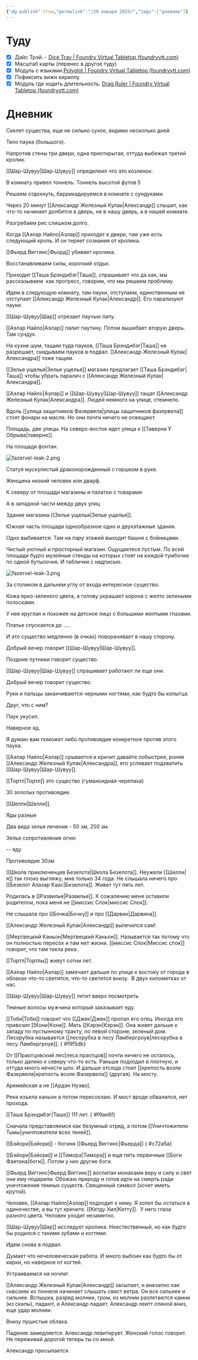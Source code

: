 ```yaml
---
{"dg-publish":true,"permalink":"/29 января 2023/","tags":["дневник"]}
---
```


# Туду

- [x] Дайс Трэй. - [Dice Tray | Foundry Virtual Tabletop (foundryvtt.com)](https://foundryvtt.com/packages/dice-calculator)
- [x] Масштаб карты (перенес в другое туду)
- [x] Модуль с языками.[Polyglot | Foundry Virtual Tabletop (foundryvtt.com)](https://foundryvtt.com/packages/polyglot/)
- [x] Пофиксить вижн кириллу.
- [x] Модуль где ходить длительность. [Drag Ruler | Foundry Virtual Tabletop (foundryvtt.com)](https://foundryvtt.com/packages/drag-ruler)

# Дневник

Скелет существа, еще не сильно сухое, видимо несколько дней

Тело паука (большого).

Напротив стены три двери, одна приоткрытая, оттуда выбежал третий кролик.

[[Шар-Шувуу\|Шар-Шувуу]] определеил что это козленок.

В комнату привел тоннель. Тоннель высотой футов 5

Решаем отдохнуть, баррикадируемся в комнате с сундуками.

Через 20 минут [[Александр Железный Кулак\|Александр]] слышит, как что-то начинает долбится в дверь, не в нашу дверь, а в нашей комнате.

Разгребаем рис слишком долго.

Когда [[Аэлар Найло\|Аэлар]] приходит к двери, там уже есть следующий кроль. И он теряет сознания от кролика.

[[Фьерд Виггинс\|Фьорд]] убивает кролика.

Восстанавливаем силы, короткий отдых.

Приходит [[Таша Брэндибэг\|Таша]], спрашивает что да как, мы рассказываем  как прогресс, говорим, что мы решаем проблему.

Идем в следующую комнату, там пауки, отступаем, единственным не отступает [[Александр Железный Кулак\|Александр]]. Его парализуют пауки.

[[Шар-Шувуу\|Шар]] отрезает паучью лапу.

[[Аэлар Найло\|Аэлар]] палит паутину. Потом вышибает вторую дверь. Там сундук.

На кухне шум, тащим туда пауков, [[Таша Брэндибэг\|Таша]] не разрешает, скидываем пауков в подвал. [[Александр Железный Кулак\|Александра]] тоже тащим.

[[Зелье ущелья\|Зелье ущелья]] магазин предлагает [[Таша Брэндибэг\|Таша]] чтобы убрать паралич с [[Александр Железный Кулак\|Александра]].

[[Аэлар Найло\|Аэлар]] и [[Шар-Шувуу\|Шар-Шувуу]] тащат [[Александр Железный Кулак\|Александра]]. Людей немного на улице, стемнело.

Вдоль [[улица защитников Фазервела\|улицы защитников фазервела]] стоят фонари на масле. Но они почти ничего не освещают.

Площадь, две улицы. На северо-восток идет улица к [[Таверна У Обрыва\|таверне]].

На площади фонтан.

![fazervel-leak-2.png](/img/user/media/fazervel-leak-2.png)

Статуя мускулистый драконорожденный с горшком в руке.

Женщина низкий человек или дварф.

К северу от площади магазины и палатки с товарами

А в западной части между двух улиц

Здание магазина [[Зелье ущелья\|Зелье ущелья]].

Южная часть площади однообразное одно и двухэтажные здания.

Одно выбивается. Там на пару этажей выходит башня с бойницами.

Чистый уютный и просторный магазин. Ощущаетеся пустым. По всей площади будто музейные стенды на которых стоят на каждой тумбочке по одной бутылочке. И таблички с надписью.

![fazervel-leak-3.png](/img/user/fazervel-leak-3.png)

За столиком в дальнем углу от входа интересное существо.

Кожа ярко-зеленого цвета, а голову украшает корона с желто зелеными полосками.

У нее круглая и похожее на детское лицо с большими желтыми глазами.

Платье спускается до .....

И это существо медленно (в очках) поворачивает в нашу сторону.

Добрый вечер говорит [[Шар-Шувуу\|Шар-Шувуу]].

Поздние путники говорит существо.

[[Шар-Шувуу\|Шар-Шувуу]] спрашивает работают ли еще они.

Добрый вечер говорит существо.

Руки и пальцы заканчиваются черными ногтями, как будто бы копытца.

Друг, что с ним?

Паук укусил.

Наверное яд.

Я думаю вам поможет либо противоядие конкретное против этого паука.

[[Аэлар Найло\|Аэлар]] срывается и кричит давайте побыстрее, роняя [[Александр Железный Кулак\|Александра]], его успевает подхватить [[Шар-Шувуу\|Шар-Шувуу]].

[[Тортл\|Тортл]] это существо (гуманоидная черепаха)

30 золотых противоядие.

[[Шелли\|Шелли]].

Яды разные

Два вида зелья лечения - 50 зм, 250 зм.

Зелье сопротивление огню

-- яду

Противоядие 30зм

[[Школа приключенцев Безелота\|Школа Безелота]]. Неужели [[Шелли\|я]] так плохо выгляжу, мне только 34 года. Не слышала ничего про [[Безелот Алазар Каас\|Безелота]]. Живет тут пять лет.

Родилась в [[Развилье\|Развилье]]. К сожалению меня оставили родителои, пока меня не [[миссис Спок\|миссис Спок]].

Не слышала про [[Бочка\|Бочку]] и про [[Дарвин\|Дарвина]].

[[Александр Железный Кулак\|Александр]] вылечился сам!

[[Мертвецкий Каньон\|Мертвецкий Каньон]]. Называется так потому что он полностью пересох и там нет жизни. [[миссис Спок\|Миссис спок]] говорит, что там текла река.

[[Тортл\|Тортлы]] живут сотни лет.

[[Аэлар Найло\|Аэлар]] замечает дальше по улице к востоку от города в облаках что-то светится, что-то светится внизу.  В двух километках от нас.

[[Шар-Шувуу\|Шар-Шувуу]] летит вверх посмотреть

Темные волосы мужчина который заказывает еду.

[[Тоби\|Тоби]] говорит что [[Джек\|Джек]] пропал его отец. Иногда его привозил [[Кони\|Кони]]. Мать [[Кэрэн\|Кэрэн]]. Она живет дальше к западу по пустынному тракту, по левой стороне, зеленый дом. Лесорубка называется [[лесорубка в лесу Ламбергроув\|лесорубка в лесу Ламбергроув]].
{ #f9f5db}


От [[Праотцовский лес\|леса праотцов]] почти ничего не осталось, только далеко к северу что-то есть. Раньше подходил в плотную, и оттуда много нечисти шло. И дальше отсюда стоит [[крепость возле Фазервела\|крепость возле Фазервела]] (другая). На мосту.

Аремейская а не [[Ардэн Нуэво].

Река изъела каньон а потом пересохлаю. И мост вроде обвалился, нет прохода.

[[Таша Брэндибэг\|Таше]] 111 лет.
{ #f9ae6f}


Сначала представляемся как безумный отряд, а потом [[Уничтожители Тьмы\|уничтожители всех теней]].

[[Бэйори\|Бэйори]] - богиня [[Фьерд Виггинс\|Фьерда]]
{ #c72a5a}


[[Бэйори\|Бэйори]] и [[Тимора\|Тимора]] и еще пять первичные [[Боги Фаетона\|боги]]. Потом у них другие боги.

[[Фьерд Виггинс\|Фьерд Виггинс]] воспитан монахами веру и силу и свет они ему подарили. Обожаю природу и готов идти на смерть ради уничтожения темных существ. Священный символ (хочет иметь крутой).

Человек, [[Аэлар Найло\|Аэлар]] подходит к нему. Я хотел бы остаться в одиночестве, а вы тут кричите. [[Кетду Хил\|Кетту]].  У него глаза разного цвета. Человек уходит незаметно.

[[Шар-Шувуу\|Шар]] исследует кролика. Неестественный, но как будто бы родился с такими зубами и когтями.

Идем снова в подвал.

Думает что нечеловеческая работа. И много выбоин как будто бы от кирки, но наверное от когтей.

Устраиваемся на ночлег.

[[Александр Железный Кулак\|Александр]] засыпает, и внезапно как сквозняк из тоннеля начинает слышать свист ветра. Он все сильнее и сильнее. Вспышка, разряд молнии, гром, из молнии разлетаются камни (из скалы), падают, и Александр падает. Александр леитт спиной вниз, еще удар молнии.

Внизу пушистые облака.

Падение замедляется. Александр левитирует. Женский голос говорит. Не переживай дорогой теперь ты со мной.

Александр просыпается.